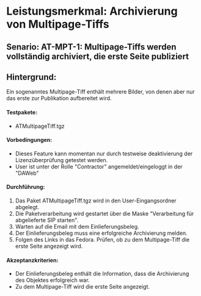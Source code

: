 # Leistungsmerkmal: Archivierung von Multipage-Tiffs  

## Senario: AT-MPT-1: Multipage-Tiffs werden vollständig archiviert, die erste Seite publiziert  

## Hintergrund:

Ein sogenanntes Multipage-Tiff enthält mehrere Bilder, von denen aber nur das erste zur Publikation  aufbereitet wird. 

#### Testpakete:

* ATMultipageTiff.tgz

#### Vorbedingungen:

* Dieses Feature kann momentan nur durch testweise deaktivierung der Lizenzüberprüfung getestet werden.
* User ist unter der Rolle "Contractor" angemeldet/eingeloggt in der "DAWeb"
 
#### Durchführung:

1. Das Paket ATMultipageTiff.tgz wird in den User-Eingangsordner abgelegt.
1. Die Paketverarbeitung wird gestartet über die Maske "Verarbeitung für abgelieferte SIP starten".
1. Warten auf die Email mit dem Einlieferungsbeleg.
1. Der Einlieferungsbeleg muss eine erfolgreiche Archivierung melden. 
1. Folgen des Links in das Fedora. Prüfen, ob zu dem Multipage-Tiff die erste Seite angezeigt wird. 

#### Akzeptanzkriterien:

* Der Einlieferungsbeleg enthält die Information, dass die Archivierung des Objektes erfolgreich war.
* Zu dem Multipage-Tiff wird die erste Seite angezeigt.
